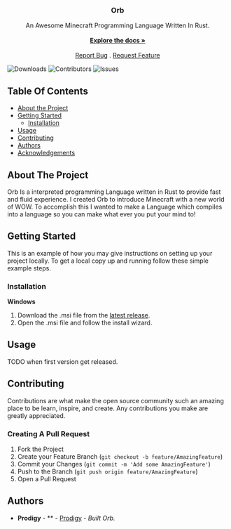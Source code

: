 <br/>
<p align="center">
  <h3 align="center">Orb</h3>

  <p align="center">
    An Awesome Minecraft Programming Language Written In Rust.
    <br/>
    <br/>
    <a href="https://github.com/OrbMC/Orb"><strong>Explore the docs »</strong></a>
    <br/>
    <br/>
    <a href="https://github.com/OrbMC/Orb/issues">Report Bug</a>
    .
    <a href="https://github.com/OrbMC/Orb/issues">Request Feature</a>
  </p>
</p>

![Downloads](https://img.shields.io/github/downloads/OrbMC/Orb/total) ![Contributors](https://img.shields.io/github/contributors/OrbMC/Orb?color=dark-green) ![Issues](https://img.shields.io/github/issues/OrbMC/Orb)

## Table Of Contents

* [About the Project](#about-the-project)
* [Getting Started](#getting-started)
  * [Installation](#installation)
* [Usage](#usage)
* [Contributing](#contributing)
* [Authors](#authors)
* [Acknowledgements](#acknowledgements)

## About The Project

Orb Is a interpreted programming Language written in Rust to provide fast and fluid experience. I created Orb to introduce Minecraft with a new world of WOW. To accomplish this I wanted to make a Language which compiles into a language so you can make what ever you put your mind to! 

## Getting Started

This is an example of how you may give instructions on setting up your project locally.
To get a local copy up and running follow these simple example steps.

### Installation

**Windows**
1. Download the .msi file from the [latest release](https://github.com/OrbMC/Orb/releases).
2. Open the .msi file and follow the install wizard.

## Usage

TODO when first version get released.

## Contributing

Contributions are what make the open source community such an amazing place to be learn, inspire, and create. Any contributions you make are greatly appreciated.

### Creating A Pull Request

1. Fork the Project
2. Create your Feature Branch (`git checkout -b feature/AmazingFeature`)
3. Commit your Changes (`git commit -m 'Add some AmazingFeature'`)
4. Push to the Branch (`git push origin feature/AmazingFeature`)
5. Open a Pull Request

## Authors

* **Prodigy** - ** - [Prodigy](https://github.com/prodigy-dev) - *Built Orb.*
